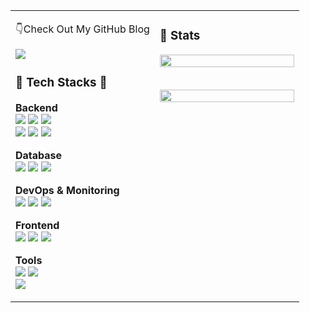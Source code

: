 <table>
  <tr>
    <td valign="top" width="50%">
<p>👇Check Out My GitHub Blog</p>
<!-- 블로그 배지 -->
<a href="https://hsh-11.github.io">
  <img src="https://img.shields.io/badge/Blog-GitHub.io-blue?logo=github" />
</a>

<h3 align="left">🔨 Tech Stacks 🔨</h3>

<!-- Backend -->
<strong>Backend</strong><br>
<img src="https://img.shields.io/badge/Java-007396?style=for-the-badge&logo=Java&logoColor=white">
<img src="https://img.shields.io/badge/python-%233776AB.svg?&style=for-the-badge&logo=python&logoColor=white">
<img src="https://img.shields.io/badge/springboot-6DB33F?style=for-the-badge&logo=springboot&logoColor=white"><br>
<img src="https://img.shields.io/badge/flask-%23000000.svg?&style=for-the-badge&logo=flask&logoColor=white">
<img src="https://img.shields.io/badge/node.js-%23339933.svg?&style=for-the-badge&logo=node.js&logoColor=white">
<img src="https://img.shields.io/badge/c%2B%2B-%2300599C.svg?&style=for-the-badge&logo=c%2B%2B&logoColor=white"><br>

<!-- Database -->
<strong>Database</strong><br>
<img src="https://img.shields.io/badge/oracle-F80000?style=for-the-badge&logo=oracle&logoColor=white"> 
<img src="https://img.shields.io/badge/mysql-4479A1?style=for-the-badge&logo=mysql&logoColor=white">
<img src="https://img.shields.io/badge/mongodb-47A248?style=for-the-badge&logo=mongodb&logoColor=white"><br>

<!-- DevOps & Monitoring -->
<strong>DevOps & Monitoring</strong><br>
<img src="https://img.shields.io/badge/docker-2496ED?style=for-the-badge&logo=docker&logoColor=white">
<img src="https://img.shields.io/badge/elasticsearch-005571?style=for-the-badge&logo=elasticsearch&logoColor=white">
<img src="https://img.shields.io/badge/kibana-005571?style=for-the-badge&logo=kibana&logoColor=white"><br>

<!-- Frontend -->
<strong>Frontend</strong><br>
<img src="https://img.shields.io/badge/html5-%23E34F26.svg?&style=for-the-badge&logo=html5&logoColor=white"> 
<img src="https://img.shields.io/badge/css3-%231572B6.svg?&style=for-the-badge&logo=css3&logoColor=white">
<img src="https://img.shields.io/badge/javascript-%23F7DF1E.svg?&style=for-the-badge&logo=javascript&logoColor=black"><br>

<!-- Tools -->
<strong>Tools</strong><br>
<img src="https://img.shields.io/badge/eclipse%20ide-%232C2255.svg?&style=for-the-badge&logo=eclipse%20ide&logoColor=white">
<img src="https://img.shields.io/badge/pycharm-%23000000.svg?&style=for-the-badge&logo=pycharm&logoColor=white"><br>
<img src="https://img.shields.io/badge/visual%20studio%20code-%23007ACC.svg?&style=for-the-badge&logo=visual%20studio%20code&logoColor=white">
</td>

<td valign="top" width="50%">

<h3>🏅 Stats</h3>

<!-- 백준 badge -->
<img src="http://mazassumnida.wtf/api/v2/generate_badge?boj=hsh11" width="100%"><br><br>

<!-- GitHub 언어 통계 -->
<img src="https://github-readme-stats.vercel.app/api/top-langs/?username=HSH-11&layout=donut&bg_color=00000000&title_color=000000&text_color=000000&cache_seconds=1800" width="100%">

</td>
  </tr>
</table>

